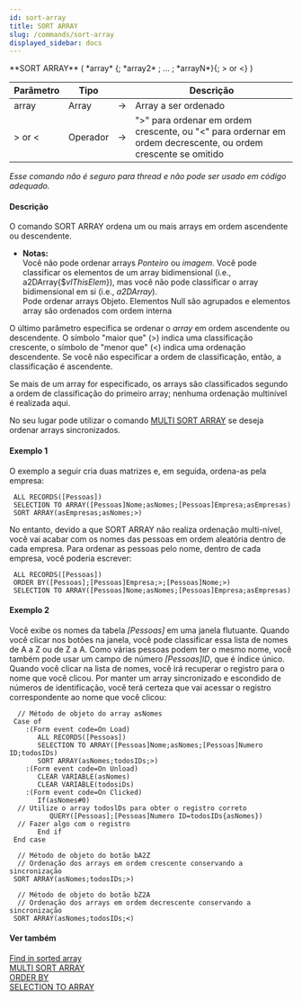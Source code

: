 ```yaml
---
id: sort-array
title: SORT ARRAY
slug: /commands/sort-array
displayed_sidebar: docs
---
```


<!--REF #_command_.SORT ARRAY.Syntax-->**SORT ARRAY** ( *array* {; *array2* ; ... ; *arrayN*}{; > or <} )<!-- END REF-->
<!--REF #_command_.SORT ARRAY.Params-->
| Parâmetro | Tipo |  | Descrição |
| --- | --- | --- | --- |
| array | Array | &#8594;  | Array a ser ordenado |
| > or < | Operador | &#8594;  | ">" para ordenar em ordem crescente, ou "<" para ordernar em ordem decrescente, ou ordem crescente se omitido |

<!-- END REF-->

*Esse comando não é seguro para thread e não pode ser usado em código adequado.*


#### Descrição 

<!--REF #_command_.SORT ARRAY.Summary-->O comando SORT ARRAY ordena um ou mais arrays em ordem ascendente ou descendente.<!-- END REF-->

* **Notas:**  
Você não pode ordenar arrays *Ponteiro* ou *imagem*. Você pode classificar os elementos de um array bidimensional (i.e., a2DArray{$*vlThisElem*}), mas você não pode classificar o array bidimensional em si (i.e., *a2DArray*).  
Pode ordenar arrays Objeto. Elementos Null são agrupados e elementos array são ordenados com ordem interna

O último parâmetro especifica se ordenar o *array* em ordem ascendente ou descendente. O símbolo "maior que" (>) indica uma classificação crescente, o símbolo de "menor que" (<) indica uma ordenação descendente. Se você não especificar a ordem de classificação, então, a classificação é ascendente.

Se mais de um array for especificado, os arrays são classificados segundo a ordem de classificação do primeiro array; nenhuma ordenação multinível é realizada aqui.

No seu lugar pode utilizar o comando [MULTI SORT ARRAY](multi-sort-array.md) se deseja ordenar arrays sincronizados.

#### Exemplo 1 

O exemplo a seguir cria duas matrizes e, em seguida, ordena-as pela empresa:

```4d
 ALL RECORDS([Pessoas])
 SELECTION TO ARRAY([Pessoas]Nome;asNomes;[Pessoas]Empresa;asEmpresas)
 SORT ARRAY(asEmpresas;asNomes;>)
```

No entanto, devido a que SORT ARRAY não realiza ordenação multi-nível, você vai acabar com os nomes das pessoas em ordem aleatória dentro de cada empresa. Para ordenar as pessoas pelo nome, dentro de cada empresa, você poderia escrever:

```4d
 ALL RECORDS([Pessoas])
 ORDER BY([Pessoas];[Pessoas]Empresa;>;[Pessoas]Nome;>)
 SELECTION TO ARRAY([Pessoas]Nome;asNomes;[Pessoas]Empresa;asEmpresas)
```

#### Exemplo 2 

Você exibe os nomes da tabela *\[Pessoas\]* em uma janela flutuante. Quando você clicar nos botões na janela, você pode classificar essa lista de nomes de A a Z ou de Z a A. Como várias pessoas podem ter o mesmo nome, você também pode usar um campo de número *\[Pessoas\]ID*, que é índice único. Quando você clicar na lista de nomes, você irá recuperar o registro para o nome que você clicou. Por manter um array sincronizado e escondido de números de identificação, você terá certeza que vai acessar o registro correspondente ao nome que você clicou:

```4d
  // Método de objeto do array asNomes
 Case of
    :(Form event code=On Load)
       ALL RECORDS([Pessoas])
       SELECTION TO ARRAY([Pessoas]Nome;asNomes;[Pessoas]Numero ID;todosIDs)
       SORT ARRAY(asNomes;todosIDs;>)
    :(Form event code=On Unload)
       CLEAR VARIABLE(asNomes)
       CLEAR VARIABLE(todosiDs)
    :(Form event code=On Clicked)
       If(asNomes#0)
  // Utilize o array todoslDs para obter o registro correto
          QUERY([Pessoas];[Pessoas]Numero ID=todosIDs{asNomes})
  // Fazer algo com o registro
       End if
 End case
 
  // Método de objeto do botão bA2Z
  // Ordenação dos arrays em ordem crescente conservando a sincronização
 SORT ARRAY(asNomes;todosIDs;>)
 
  // Método de objeto do botão bZ2A
  // Ordenação dos arrays em ordem decrescente conservando a sincronização
 SORT ARRAY(asNomes;todosIDs;<)
```

#### Ver também 

[Find in sorted array](find-in-sorted-array.md)  
[MULTI SORT ARRAY](multi-sort-array.md)  
[ORDER BY](order-by.md)  
[SELECTION TO ARRAY](selection-to-array.md)  